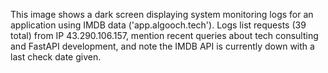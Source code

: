 This image shows a dark screen displaying system monitoring logs for an application using IMDB data ('app.algooch.tech'). Logs list requests (39 total) from IP 43.290.106.157, mention recent queries about tech consulting and FastAPI development, and note the IMDB API is currently down with a last check date given.